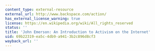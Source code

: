 ```yaml
---
content_type: external-resource
external_url: http://www.backspace.com/action/
has_external_license_warning: true
license: https://en.wikipedia.org/wiki/All_rights_reserved
status: ''
title: 'John Emerson: An Introduction to Activism on the Internet'
uid: 69b22319-ea5c-4db9-a941-3b2c896d8cf3
wayback_url: ''
---
```

